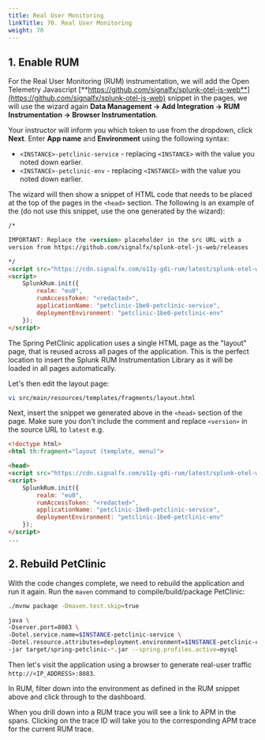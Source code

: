 ```yaml
---
title: Real User Monitoring
linkTitle: 70. Real User Monitoring
weight: 70
---
```


## 1. Enable RUM

For the Real User Monitoring (RUM) instrumentation, we will add the Open Telemetry Javascript [**https://github.com/signalfx/splunk-otel-js-web**](https://github.com/signalfx/splunk-otel-js-web) snippet in the pages, we will use the wizard again **Data Management → Add Integration → RUM Instrumentation → Browser Instrumentation**.

Your instructor will inform you which token to use from the dropdown, click **Next**. Enter **App name** and **Environment** using the following syntax:

- `<INSTANCE>-petclinic-service` - replacing `<INSTANCE>` with the value you noted down earlier.
- `<INSTANCE>-petclinic-env` - replacing `<INSTANCE>` with the value you noted down earlier.

The wizard will then show a snippet of HTML code that needs to be placed at the top of the pages in the `<head>` section. The following is an example of the  (do not use this snippet, use the one generated by the wizard):

``` html
/*

IMPORTANT: Replace the <version> placeholder in the src URL with a
version from https://github.com/signalfx/splunk-otel-js-web/releases

*/
<script src="https://cdn.signalfx.com/o11y-gdi-rum/latest/splunk-otel-web.js" crossorigin="anonymous"></script>
<script>
    SplunkRum.init({
        realm: "eu0",
        rumAccessToken: "<redacted>",
        applicationName: "petclinic-1be0-petclinic-service",
        deploymentEnvironment: "petclinic-1be0-petclinic-env"
    });
</script>
```

The Spring PetClinic application uses a single HTML page as the "layout" page, that is reused across all pages of the application. This is the perfect location to insert the Splunk RUM Instrumentation Library as it will be loaded in all pages automatically.

Let's then edit the layout page:

```bash
vi src/main/resources/templates/fragments/layout.html
```

Next, insert the snippet we generated above in the `<head>` section of the page. Make sure you don't include the comment and replace `<version>` in the source URL to `latest` e.g.

```html
<!doctype html>
<html th:fragment="layout (template, menu)">

<head>
<script src="https://cdn.signalfx.com/o11y-gdi-rum/latest/splunk-otel-web.js" crossorigin="anonymous"></script>
<script>
    SplunkRum.init({
        realm: "eu0",
        rumAccessToken: "<redacted>",
        applicationName: "petclinic-1be0-petclinic-service",
        deploymentEnvironment: "petclinic-1be0-petclinic-env"
    });
</script>
...
```

## 2. Rebuild PetClinic

With the code changes complete, we need to rebuild the application and run it again. Run the `maven` command to compile/build/package PetClinic:

```bash
./mvnw package -Dmaven.test.skip=true
```

```bash
java \
-Dserver.port=8083 \
-Dotel.service.name=$INSTANCE-petclinic-service \
-Dotel.resource.attributes=deployment.environment=$INSTANCE-petclinic-env,version=0.314 \
-jar target/spring-petclinic-*.jar --spring.profiles.active=mysql
```

Then let's visit the application using a browser to generate real-user traffic `http://<IP_ADDRESS>:8083`.

In RUM, filter down into the environment as defined in the RUM snippet above and click through to the dashboard.

When you drill down into a RUM trace you will see a link to APM in the spans. Clicking on the trace ID will take you to the corresponding APM trace for the current RUM trace.
